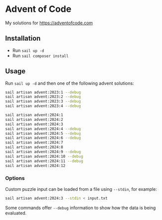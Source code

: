 # Advent of Code

My solutions for https://adventofcode.com

## Installation

- Run `sail up -d`
- Run `sail composer install`

## Usage

Run `sail up -d` and then one of the following advent solutions:

```bash
sail artisan advent:2023:1 --debug
sail artisan advent:2023:2 --debug
sail artisan advent:2023:3 --debug
sail artisan advent:2023:4 --debug

sail artisan advent:2024:1
sail artisan advent:2024:2
sail artisan advent:2024:3
sail artisan advent:2024:4 --debug
sail artisan advent:2024:5 --debug
sail artisan advent:2024:6 --debug
sail artisan advent:2024:7
sail artisan advent:2024:8
sail artisan advent:2024:9 --debug
sail artisan advent:2024:10 --debug
sail artisan advent:2024:11 --debug
sail artisan advent:2024:12
```

### Options

Custom puzzle input can be loaded from a file using `--stdin`, for example:

```bash
sail artisan advent:2024:3 --stdin < input.txt
```

Some commands offer `--debug` information to show how the data is being evaluated.
